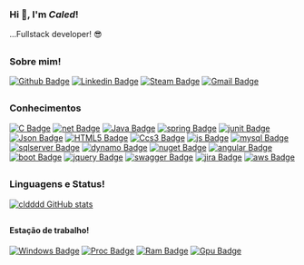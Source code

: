 ### Hi 👋, I'm _Caled_!

...Fullstack developer! :sunglasses:
##

### Sobre mim!

[![Github Badge](https://img.shields.io/badge/-Github-gray?style=for-the-badge&logo=Github&logoColor=white&link=https://github.com/cldddd)](https://github.com/cldddd)
[![Linkedin Badge](https://img.shields.io/badge/-LinkedIn-blue?style=for-the-badge&logo=Linkedin&logoColor=white&link=https://www.linkedin.com/in/caledcyrino/)](https://www.linkedin.com/in/caledcyrino/)
[![Steam Badge](https://img.shields.io/badge/-Steam-000?style=for-the-badge&logo=Steam&logoColor=white&link=https://steamcommunity.com/id/cldddd)](https://steamcommunity.com/id/cldddd)
[![Gmail Badge](https://img.shields.io/badge/-Gmail-red?style=for-the-badge&logo=Gmail&logoColor=white&link=mailto:caledcyrino@gmail.com)](mailto:caledcyrino@gmail.com)
##

### Conhecimentos
[![C Badge](https://img.shields.io/badge/C%23-239120?style=for-the-badge&logo=c-sharp&logoColor=white)](#)
[![net Badge](https://img.shields.io/badge/.NET-512BD4?style=for-the-badge&logo=dotnet&logoColor=white)](#)
[![Java Badge](https://img.shields.io/badge/Java-ED8B00?style=for-the-badge&logo=java&logoColor=white)](#)
[![spring Badge](https://img.shields.io/badge/Spring_Boot-F2F4F9?style=for-the-badge&logo=spring-boot)](#)
[![junit Badge](https://img.shields.io/badge/Junit5-25A162?style=for-the-badge&logo=junit5&logoColor=white)](#)
[![Json Badge](https://img.shields.io/badge/json-5E5C5C?style=for-the-badge&logo=json&logoColor=white)](#)
[![HTML5 Badge](https://img.shields.io/badge/HTML5-E34F26?style=for-the-badge&logo=html5&logoColor=white)](#)
[![Ccs3 Badge](https://img.shields.io/badge/CSS3-1572B6?style=for-the-badge&logo=css3&logoColor=white)](#)
[![js Badge](https://img.shields.io/badge/JavaScript-F7DF1E?style=for-the-badge&logo=javascript&logoColor=black)](#)
[![mysql Badge](	https://img.shields.io/badge/MySQL-00000F?style=for-the-badge&logo=mysql&logoColor=white)](#)
[![sqlserver Badge](https://img.shields.io/badge/Microsoft%20SQL%20Sever-CC2927?style=for-the-badge&logo=microsoft%20sql%20server&logoColor=white)](#)
[![dynamo Badge](https://img.shields.io/badge/Amazon%20DynamoDB-4053D6?style=for-the-badge&logo=Amazon%20DynamoDB&logoColor=white)](#)
[![nuget Badge](https://img.shields.io/badge/NuGet-004880?style=for-the-badge&logo=nuget&logoColor=white)](#)
[![angular Badge](https://img.shields.io/badge/Angular-DD0031?style=for-the-badge&logo=angular&logoColor=white)](#)
[![boot Badge](https://img.shields.io/badge/Bootstrap-563D7C?style=for-the-badge&logo=bootstrap&logoColor=white)](#)
[![jquery Badge](https://img.shields.io/badge/jQuery-0769AD?style=for-the-badge&logo=jquery&logoColor=white)](#)
[![swagger Badge](https://img.shields.io/badge/Swagger-85EA2D?style=for-the-badge&logo=Swagger&logoColor=white)](#)
[![jira Badge](https://img.shields.io/badge/Jira-0052CC?style=for-the-badge&logo=Jira&logoColor=white)](#)
[![aws Badge](https://img.shields.io/badge/Amazon_AWS-232F3E?style=for-the-badge&logo=amazon-aws&logoColor=white)](#)


##
### Linguagens e Status!

[![cldddd GitHub stats](https://github-readme-stats.vercel.app/api?username=cldddd&show_icons=true&theme=highcontrast&include_all_commits=true&count_private=trued)](https://github.com/cldddd/github-readme-stats)
<!--[![cldddd GitHub stats](https://github-readme-stats.vercel.app/api/top-langs/?username=cldddd&layout=compact&langs_count=7&theme=highcontrast)](https://github.com/cldddd/github-readme-stats)-->

##

#### Estação de trabalho!

[![Windows Badge](https://img.shields.io/badge/Windows-0078D6?style=for-the-badge&logo=windows&logoColor=white)](#)
[![Proc Badge](https://img.shields.io/badge/AMD-Ryzen_7_3800X-ED1C24?style=for-the-badge&logo=amd&logoColor=white)](#)
[![Ram Badge](https://img.shields.io/badge/RAM-16GB-%230071C5.svg?&style=for-the-badge&logoColor=white)](#)
[![Gpu Badge](	https://img.shields.io/badge/NVIDIA-GTX1070ti-76B900?style=for-the-badge&logo=nvidia&logoColor=white)](#)


<!--
**cldddd/cldddd** is a ✨ _special_ ✨ repository because its `README.md` (this file) appears on your GitHub profile.

Here are some ideas to get you started:

- 🔭 I’m currently working on ...
- 🌱 I’m currently learning ...
- 👯 I’m looking to collaborate on ...
- 🤔 I’m looking for help with ...
- 💬 Ask me about ...
- 📫 How to reach me: ...
- 😄 Pronouns: ...
- ⚡ Fun fact: ...
-->
